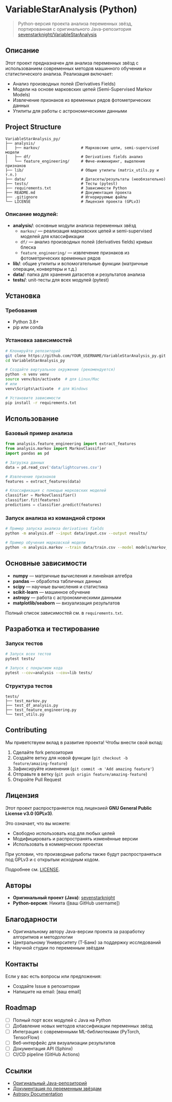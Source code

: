 # VariableStarAnalysis (Python)

> Python-версия проекта анализа переменных звёзд, портированная с оригинального Java-репозитория [sevenstarknight/VariableStarAnalysis](https://github.com/sevenstarknight/VariableStarAnalysis)

## Описание

Этот проект предназначен для анализа переменных звёзд с использованием современных методов машинного обучения и статистического анализа. Реализация включает:
- Анализ производных полей (Derivatives Fields)
- Модели на основе марковских цепей (Semi-Supervised Markov Models)
- Извлечение признаков из временных рядов фотометрических данных
- Утилиты для работы с астрономическими данными

## Project Structure

```
VariableStarAnalysis_py/
├── analysis/
│   ├── markov/                  # Марковские цепи, semi-supervised модели
│   ├── df/                      # Derivatives fields анализ
│   └── feature_engineering/     # Фиче-инжиниринг, выделение признаков
├── lib/                         # Общие утилиты (matrix_utils.py и т.п.)
├── data/                        # Датасеты/результаты (необязательно)
├── tests/                       # Тесты (pytest)
├── requirements.txt             # Зависимости Python
├── README.md                    # Документация проекта
├── .gitignore                   # Игнорируемые файлы
└── LICENSE                      # Лицензия проекта (GPLv3)
```

### Описание модулей:
- **analysis/**: основные модули анализа переменных звёзд
  - `markov/` — реализация марковских цепей и semi-supervised моделей для классификации
  - `df/` — анализ производных полей (derivatives fields) кривых блеска
  - `feature_engineering/` — извлечение признаков из фотометрических временных рядов
- **lib/**: общие утилиты и вспомогательные функции (матричные операции, конвертеры и т.д.)
- **data/**: папка для хранения датасетов и результатов анализа
- **tests/**: unit-тесты для всех модулей (pytest)

## Установка

### Требования
- Python 3.8+
- pip или conda

### Установка зависимостей

```bash
# Клонируйте репозиторий
git clone https://github.com/YOUR_USERNAME/VariableStarAnalysis_py.git
cd VariableStarAnalysis_py

# Создайте виртуальное окружение (рекомендуется)
python -m venv venv
source venv/bin/activate  # для Linux/Mac
# или
venv\Scripts\activate  # для Windows

# Установите зависимости
pip install -r requirements.txt
```

## Использование

### Базовый пример анализа

```python
from analysis.feature_engineering import extract_features
from analysis.markov import MarkovClassifier
import pandas as pd

# Загрузка данных
data = pd.read_csv('data/lightcurves.csv')

# Извлечение признаков
features = extract_features(data)

# Классификация с помощью марковских моделей
classifier = MarkovClassifier()
classifier.fit(features)
predictions = classifier.predict(features)
```

### Запуск анализа из командной строки

```bash
# Пример запуска анализа derivatives fields
python -m analysis.df --input data/input.csv --output results/

# Пример обучения марковской модели
python -m analysis.markov --train data/train.csv --model models/markov_model.pkl
```

## Основные зависимости

- **numpy** — матричные вычисления и линейная алгебра
- **pandas** — обработка табличных данных
- **scipy** — научные вычисления и статистика
- **scikit-learn** — машинное обучение
- **astropy** — работа с астрономическими данными
- **matplotlib/seaborn** — визуализация результатов

Полный список зависимостей см. в `requirements.txt`.

## Разработка и тестирование

### Запуск тестов

```bash
# Запуск всех тестов
pytest tests/

# Запуск с покрытием кода
pytest --cov=analysis --cov=lib tests/
```

### Структура тестов

```
tests/
├── test_markov.py
├── test_df_analysis.py
├── test_feature_engineering.py
└── test_utils.py
```

## Contributing

Мы приветствуем вклад в развитие проекта! Чтобы внести свой вклад:

1. Сделайте fork репозитория
2. Создайте ветку для новой функции (`git checkout -b feature/amazing-feature`)
3. Зафиксируйте изменения (`git commit -m 'Add amazing feature'`)
4. Отправьте в ветку (`git push origin feature/amazing-feature`)
5. Откройте Pull Request

## Лицензия

Этот проект распространяется под лицензией **GNU General Public License v3.0 (GPLv3)**.

Это означает, что вы можете:
- Свободно использовать код для любых целей
- Модифицировать и распространять изменённые версии
- Использовать в коммерческих проектах

При условии, что производные работы также будут распространяться под GPLv3 и с открытым исходным кодом.

Подробнее см. [LICENSE](LICENSE).

## Авторы

- **Оригинальный проект (Java)**: [sevenstarknight](https://github.com/sevenstarknight/VariableStarAnalysis)
- **Python-версия**: Никита ([ваш GitHub username])

## Благодарности

- Оригинальному автору Java-версии проекта за разработку алгоритмов и методологии
- Центральному Университету (Т-Банк) за поддержку исследований
- Научной студии по переменным звёздам

## Контакты

Если у вас есть вопросы или предложения:
- Создайте Issue в репозитории
- Напишите на email: [ваш email]

## Roadmap

- [ ] Полный порт всех модулей с Java на Python
- [ ] Добавление новых методов классификации переменных звёзд
- [ ] Интеграция с современными ML-библиотеками (PyTorch, TensorFlow)
- [ ] Веб-интерфейс для визуализации результатов
- [ ] Документация API (Sphinx)
- [ ] CI/CD pipeline (GitHub Actions)

## Ссылки

- [Оригинальный Java-репозиторий](https://github.com/sevenstarknight/VariableStarAnalysis)
- [Документация по переменным звёздам](https://www.aavso.org/vstar-overview)
- [Astropy Documentation](https://docs.astropy.org/)
